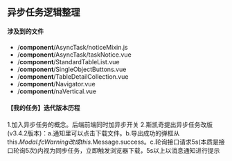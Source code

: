 ## 异步任务逻辑整理
#### 涉及到的文件
* /__component__/AsyncTask/noticeMixin.js
* /__component__/AsyncTask/taskNotice.vue
* /__component__/StandardTableList.vue
* /__component__/SingleObjectButtons.vue
* /__component__/TableDetailCollection.vue
* /__component__/Navigator.vue
* /__component__/naVertical.vue

#### 【我的任务】迭代版本历程
1.加入异步任务的概念。后端前端同时加异步开关
2.斯凯奇提出异步任务改版(v3.4.2版本)：a.通知里可以点击下载文件。b.导出成功的弹框从this.$Modal.fcWarning改成this.$Message.success。c.轮询接口请求5s(本质是接口轮询5次)内视为同步任务，立即触发浏览器下载，5s以上以消息通知进行提示
